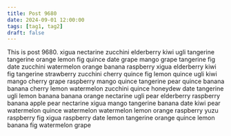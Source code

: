 ```yaml
---
title: Post 9680
date: 2024-09-01 12:00:00
tags: [tag1, tag2]
draft: false
---
```

This is post 9680.
xigua
nectarine
zucchini
elderberry
kiwi
ugli
tangerine
tangerine
orange
lemon
fig
quince
date
grape
mango
grape
tangerine
fig
date
zucchini
watermelon
orange
banana
raspberry
xigua
elderberry
kiwi
fig
tangerine
strawberry
zucchini
cherry
quince
fig
lemon
quince
ugli
kiwi
mango
cherry
grape
raspberry
mango
quince
tangerine
pear
quince
banana
banana
cherry
lemon
watermelon
zucchini
quince
honeydew
date
tangerine
ugli
lemon
banana
banana
orange
nectarine
ugli
pear
elderberry
raspberry
banana
apple
pear
nectarine
xigua
mango
tangerine
banana
date
kiwi
pear
watermelon
quince
watermelon
watermelon
lemon
orange
raspberry
yuzu
raspberry
fig
xigua
raspberry
date
lemon
tangerine
orange
quince
lemon
banana
fig
watermelon
grape
